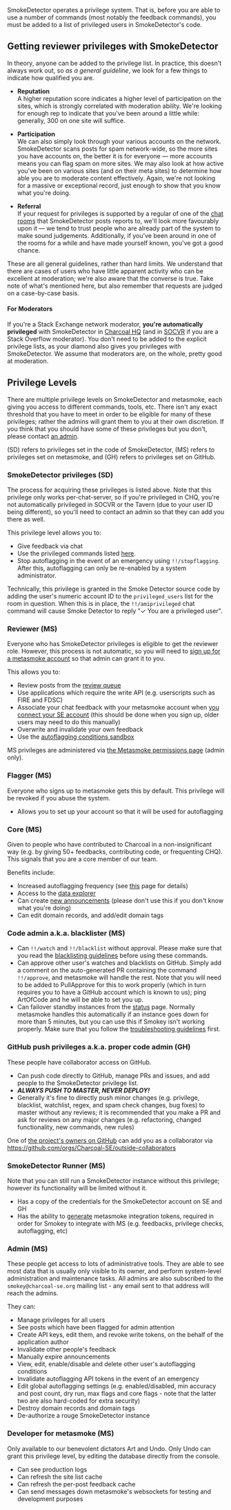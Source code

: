 SmokeDetector operates a privilege system. That is, before you are able to use a number of commands (most notably the feedback commands), you must be added to a list of privileged users in SmokeDetector's code. 

## Getting reviewer privileges with SmokeDetector
In theory, anyone can be added to the privilege list. In practice, this doesn't always work out, so *as a general guideline*, we look for a few things to indicate how qualified you are.

- **Reputation**  
  A higher reputation score indicates a higher level of participation on the sites, which is strongly correlated with moderation ability. We're looking for enough rep to indicate that you've been around a little while: generally, 300 on one site will suffice.

- **Participation**  
  We can also simply look through your various accounts on the network. SmokeDetector scans posts for spam network-wide, so the more sites you have accounts on, the better it is for everyone — more accounts means you can flag spam on more sites. We may also look at how active you've been on various sites (and on their meta sites) to determine how able you are to moderate content effectively. Again, we're not looking for a massive or exceptional record, just enough to show that you know what you're doing.

- **Referral**  
  If your request for privileges is supported by a regular of one of the [chat rooms](Chat-Rooms) that SmokeDetector posts reports to, we'll look more favourably upon it — we tend to trust people who are already part of the system to make sound judgements. Additionally, if you've been around in one of the rooms for a while and have made yourself known, you've got a good chance.

These are all general guidelines, rather than hard limits. We understand that there are cases of users who have little apparent activity who can be excellent at moderation; we're also aware that the converse is true. Take note of what's mentioned here, but also remember that requests are judged on a case-by-case basis.

#### For Moderators
If you're a Stack Exchange network moderator, **you're automatically privileged** with SmokeDetector in [Charcoal HQ](http://chat.stackexchange.com/rooms/11540/charcoal-hq) (and in [SOCVR](http://chat.stackoverflow.com/rooms/41570/so-close-vote-reviewers) if you are a Stack Overflow moderator). You don't need to be added to the explicit privilege lists, as your diamond also gives you privileges with SmokeDetector. We assume that moderators are, on the whole, pretty good at moderation.

## Privilege Levels

There are multiple privilege levels on SmokeDetector and metasmoke, each giving you access to different commands, tools, etc. There isn't any exact threshold that you have to meet in order to be eligible for many of these privileges; rather the admins will grant them to you at their own discretion. If you think that you should have some of these privileges but you don't, please contact [an admin](https://charcoal-se.org/people#admins).

(SD) refers to privileges set in the code of SmokeDetector, (MS) refers to privileges set on metasmoke, and (GH) refers to privileges set on GitHub.

### SmokeDetector privileges (SD)
The process for acquiring these privileges is listed above. Note that this privilege only works per-chat-server, so if you're privileged in CHQ, you're not automatically privileged in SOCVR or the Tavern (due to your user ID being different), so you'll need to contact an admin so that they can add you there as well.

This privilege level allows you to:
* Give feedback via chat
* Use the privileged commands listed [here](Commands).
* Stop autoflagging in the event of an emergency using `!!/stopflagging`. After this, autoflagging can only be re-enabled by a system administrator.

Technically, this privilege is granted in the Smoke Detector source code by adding the user's numeric account ID to the `privileged_users` list for the room in question.  When this is in place, the `!!/amiprivileged` chat command will cause Smoke Detector to reply "✓ You are a privileged user".

### Reviewer (MS)
Everyone who has SmokeDetector privileges is eligible to get the reviewer role. However, this process is not automatic, so you will need to [sign up for a metasmoke account](https://metasmoke.erwaysoftware.com/users/sign_up) so that admin can grant it to you. 

This allows you to:
* Review posts from the [review queue](https://metasmoke.erwaysoftware.com/review)
* Use applications which require the write API (e.g. userscripts such as FIRE and FDSC)
* Associate your chat feedback with your metasmoke account when [you connect your SE account](https://metasmoke.erwaysoftware.com/authentication/status) (this should be done when you sign up, older users may need to do this manually)
* Overwrite and invalidate your own feedback
* Use the [autoflagging conditions sandbox](https://metasmoke.erwaysoftware.com/flagging/conditions/sandbox)

MS privileges are administered via [the Metasmoke permissions page](https://metasmoke.erwaysoftware.com/admin/permissions) (admin only).

### Flagger (MS)
Everyone who signs up to metasmoke gets this by default. This privilege will be revoked if you abuse the system.
* Allows you to set up your account so that it will be used for autoflagging

### Core (MS)
Given to people who have contributed to Charcoal in a non-insignificant way (e.g. by giving 50+ feedbacks, contributing code, or frequenting CHQ). This signals that you are a core member of our team.

Benefits include:
* Increased autoflagging frequency (see [this](https://charcoal-se.org/smokey/Set-Up-Autoflagging#i-opted-in-but-i-dont-see-any-flags) page for details)
* Access to the [data explorer](https://metasmoke.erwaysoftware.com/data)
* Can create [new announcements](https://metasmoke.erwaysoftware.com/announcements/new) (please don't use this if you don't know what you're doing)
* Can edit domain records, and add/edit domain tags

### Code admin a.k.a. blacklister (MS)

* Can `!!/watch` and `!!/blacklist` without approval. Please make sure that you read the [blacklisting guidelines](https://charcoal-se.org/smokey/Guidance-for-Blacklisting-and-Watching) before using these commands.
* Can approve other user's watches and blacklists on GitHub. Simply add a comment on the auto-generated PR containing the command `!!/approve`, and metasmoke will handle the rest. Note that you will need to be added to PullApprove for this to work properly (which in turn requires you to have a GitHub account which is known to us); ping ArtOfCode and he will be able to set you up.
* Can failover standby instances from the [status](https://metasmoke.erwaysoftware.com/status) page. Normally metasmoke handles this automatically if an instance goes down for more than 5 minutes, but you can use this if Smokey isn't working properly. Make sure that you follow the [troubleshooting guidelines](https://charcoal-se.org/pings/#dead) first.

### GitHub push privileges a.k.a. proper code admin (GH)

These people have collaborator access on GitHub. 

* Can push code directly to GitHub, manage PRs and issues, and add people to the SmokeDetector privilege list.
* ***ALWAYS PUSH TO MASTER, NEVER DEPLOY!***
* Generally it's fine to directly push minor changes (e.g. privilege, blacklist, watchlist, regex, and spam check changes, bug fixes) to master without any reviews; it is recommended that you make a PR and ask for reviews on any major changes (e.g. refactoring, changed functionality, new commands, new rules)

One of [the project's owners on GitHub](https://github.com/orgs/Charcoal-SE/people?utf8=%E2%9C%93&query=%20role%3Aowner) can add you as a collaborator via https://github.com/orgs/Charcoal-SE/outside-collaborators

### SmokeDetector Runner (MS)

Note that you can still run a SmokeDetector instance without this privilege; however its functionality will be limited without it.

* Has a copy of the credentials for the SmokeDetector account on SE and GH
* Has the ability to [generate](https://metasmoke.erwaysoftware.com/smoke_detector/mine) metasmoke integration tokens, required in order for Smokey to integrate with MS (e.g. feedbacks, privilege checks, autoflagging, etc)

### Admin (MS)

These people get access to lots of administrative tools. They are able to see most data that is usually only visible to its owner, and perform system-level administration and maintenance tasks. All admins are also subscribed to the `smokey@charcoal-se.org` mailing list - any email sent to that address will reach the admins.

They can:

* Manage privileges for all users
* See posts which have been flagged for admin attention
* Create API keys, edit them, and revoke write tokens, on the behalf of the application author
* Invalidate other people's feedback
* Manually expire announcements
* View, edit, enable/disable and delete other user's autoflagging conditions
* Invalidate autoflagging API tokens in the event of an emergency
* Edit global autoflagging settings (e.g. enabled/disabled, min accuracy and post count, dry run, max flags and core flags - note that the latter two are also hard-coded for extra security)
* Destroy domain records and domain tags
* De-authorize a rouge SmokeDetector instance

### Developer for metasmoke (MS)

Only available to our benevolent dictators Art and Undo. Only Undo can grant this privilege level, by editing the database directly from the console.

* Can see production logs
* Can refresh the site list cache
* Can refresh the per-post feedback cache
* Can send messages down metasmoke's websockets for testing and development purposes
 